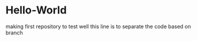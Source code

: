 # Hello-World
making first repository to test
well this line is to separate the code based on branch
